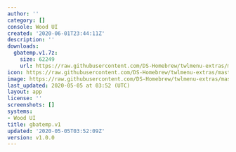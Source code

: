 ```yaml
---
author: ''
category: []
console: Wood UI
created: '2020-06-01T23:44:11Z'
description: ''
downloads:
  gbatemp.v1.7z:
    size: 62249
    url: https://raw.githubusercontent.com/DS-Homebrew/twlmenu-extras/master/_nds/TWiLightMenu/akmenu/themes/gbatemp.v1.7z
icon: https://raw.githubusercontent.com/DS-Homebrew/twlmenu-extras/master/unistore/icons/ak.png
image: https://raw.githubusercontent.com/DS-Homebrew/twlmenu-extras/master/unistore/icons/ak.png
last_updated: 2020-05-05 at 03:52 (UTC)
layout: app
license: ''
screenshots: []
systems:
- Wood UI
title: gbatemp.v1
updated: '2020-05-05T03:52:09Z'
version: v1.0.0
---
```

